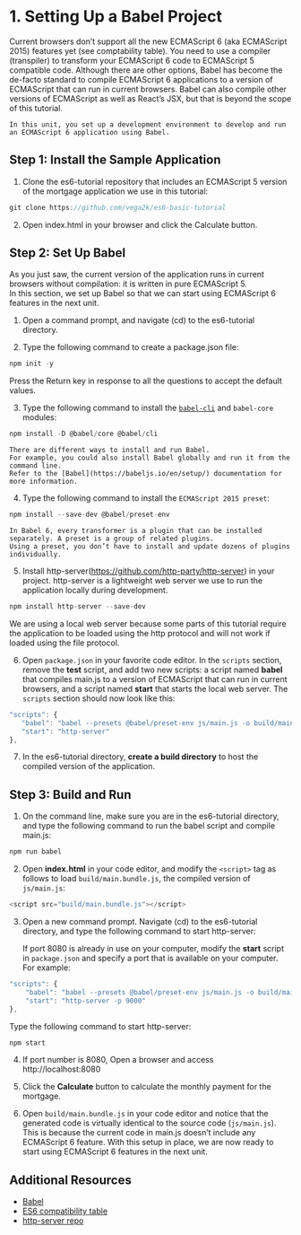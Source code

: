 #  1. Setting Up a Babel Project
Current browsers don’t support all the new ECMAScript 6 (aka ECMAScript 2015) features yet (see comptability table). 
You need to use a compiler (transpiler) to transform your ECMAScript 6 code to ECMAScript 5 compatible code. 
Although there are other options, Babel has become the de-facto standard to compile ECMAScript 6 applications to a version of ECMAScript that can run in current browsers. 
Babel can also compile other versions of ECMAScript as well as React’s JSX, but that is beyond the scope of this tutorial.

    In this unit, you set up a development environment to develop and run an ECMAScript 6 application using Babel.
## Step 1: Install the Sample Application
1. Clone the es6-tutorial repository that includes an ECMAScript 5 version of the mortgage application we use in this tutorial:
```js
git clone https://github.com/vega2k/es6-basic-tutorial
```
2.  Open index.html in your browser and click the Calculate button.


## Step 2: Set Up Babel
As you just saw, the current version of the application runs in current browsers without compilation: it is written in pure ECMAScript 5.  
In this section, we set up Babel so that we can start using ECMAScript 6 features in the next unit.

1. Open a command prompt, and navigate (cd) to the es6-tutorial directory.

2. Type the following command to create a package.json file:
```js
npm init -y
```
 Press the Return key in response to all the questions to accept the default values.   

3. Type the following command to install the [`babel-cli`](https://blog.outsider.ne.kr/1176) and `babel-core` modules:
```js
npm install -D @babel/core @babel/cli
```
    There are different ways to install and run Babel. 
    For example, you could also install Babel globally and run it from the command line. 
    Refer to the [Babel](https://babeljs.io/en/setup/) documentation for more information.
4. Type the following command to install the `ECMAScript 2015 preset`:
```js
npm install --save-dev @babel/preset-env
```     
    In Babel 6, every transformer is a plugin that can be installed separately. A preset is a group of related plugins. 
    Using a preset, you don’t have to install and update dozens of plugins individually.

5. Install http-server(https://github.com/http-party/http-server) in your project. 
   http-server is a lightweight web server we use to run the application locally during development.  
 ```js
 npm install http-server --save-dev
 ```  
   We are using a local web server because some parts of this tutorial require the application to be loaded
   using the http protocol and will not work if loaded using the file protocol.

6. Open `package.json` in your favorite code editor. 
   In the `scripts` section, remove the **test** script, and add two new scripts: 
   a script named **babel** that compiles main.js to a version of ECMAScript that can run in current browsers, 
   and a script named **start** that starts the local web server. The `scripts` section should now look like this:
 ```js
 "scripts": {
    "babel": "babel --presets @babel/preset-env js/main.js -o build/main.bundle.js",
    "start": "http-server"
},
 ```

7. In the es6-tutorial directory, **create a build directory** to host the compiled version of the application.

## Step 3: Build and Run
1. On the command line, make sure you are in the es6-tutorial directory, and type the following command to run the babel script and compile main.js:
 ```js
 npm run babel
  ```
2. Open **index.html** in your code editor, and modify the `<script>` tag as follows to load
 `build/main.bundle.js`, the compiled version of `js/main.js`:
 ```js
 <script src="build/main.bundle.js"></script>
 ```
3. Open a new command prompt. Navigate (cd) to the es6-tutorial directory, and type the following command to start http-server:

   If port 8080 is already in use on your computer, modify the **start** script in `package.json` and specify a port that is available on your computer. For example:
```js
"scripts": {
    "babel": "babel --presets @babel/preset-env js/main.js -o build/main.bundle.js",
    "start": "http-server -p 9000"
},
```
   Type the following command to start http-server:
 ```js
 npm start
 ```
4. If port number is 8080, Open a browser and access http://localhost:8080   

5. Click the **Calculate** button to calculate the monthly payment for the mortgage.   

6. Open `build/main.bundle.js` in your code editor and notice that the generated code is virtually identical to the source code (`js/main.js`). 
   This is because the current code in main.js doesn’t include any ECMAScript 6 feature. 
   With this setup in place, we are now ready to start using ECMAScript 6 features in the next unit.

## Additional Resources
- [Babel](https://babeljs.io/)  
- [ES6 compatibility table](https://kangax.github.io/compat-table/es6/)   
- [http-server repo](https://github.com/http-party/http-server)